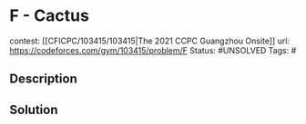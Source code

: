 # F - Cactus

contest: [[CFICPC/103415/103415|The 2021 CCPC Guangzhou Onsite]]
url: https://codeforces.com/gym/103415/problem/F
Status: #UNSOLVED
Tags: #

## Description

## Solution

